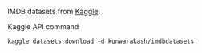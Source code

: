 IMDB datasets from [Kaggle](https://www.kaggle.com/datasets/kunwarakash/imdbdatasets?select=title_ratings.tsv).

Kaggle API command
```
kaggle datasets download -d kunwarakash/imdbdatasets
```
